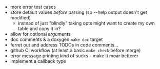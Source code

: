 * more error test cases
* store default values *before* parsing (so --help output doesn't get modified)
  * instead of just "blindly" taking opts might want to create my own table and copy it in?
* allow for optional arguments
* doc comments & a doxygen `make doc` target
* ferret out and address TODOs in code comments...
* github CI workflow (at least a basic `make check` before merge)
* error message printing kind of sucks - make it moar betterer
* implement a callback type
